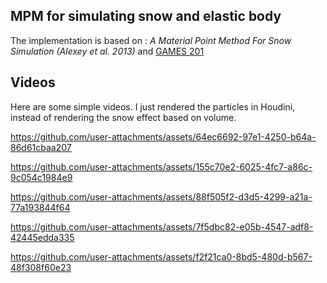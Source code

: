 ## MPM for simulating snow and elastic body

The implementation is based on : *A Material Point Method For Snow Simulation (Alexey et al. 2013)* and [GAMES 201](https://yuanming.taichi.graphics/teaching/2020-games201/)

## Videos

Here are some simple videos. I just rendered the particles in Houdini, instead of rendering the snow effect based on volume.

https://github.com/user-attachments/assets/64ec6692-97e1-4250-b64a-86d61cbaa207



https://github.com/user-attachments/assets/155c70e2-6025-4fc7-a86c-9c054c1984e9



https://github.com/user-attachments/assets/88f505f2-d3d5-4299-a21a-77a193844f64



https://github.com/user-attachments/assets/7f5dbc82-e05b-4547-adf8-42445edda335



https://github.com/user-attachments/assets/f2f21ca0-8bd5-480d-b567-48f308f60e23

